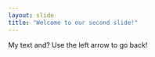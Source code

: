```yaml
---
layout: slide
title: "Welcome to our second slide!"
---
```

My text and?
Use the left arrow to go back!
